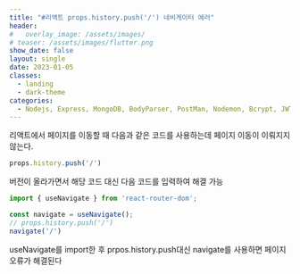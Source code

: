 ```yaml
---
title: "#리액트 props.history.push('/') 네비게이터 에러"
header:
#   overlay_image: /assets/images/
# teaser: /assets/images/flutter.png
show_date: false
layout: single
date: 2023-01-05
classes:
  - landing
  - dark-theme
categories:
  - Nodejs, Express, MongoDB, BodyParser, PostMan, Nodemon, Bcrypt, JWT, Auth, React, React Router Dom
---
```



리액트에서 페이지를 이동할 때 다음과 같은 코드를 사용하는데 페이지 이동이 이뤄지지 않는다.

```jsx
props.history.push('/')
```

버전이 올라가면서 해당 코드 대신 다음 코드를 입력하여 해결 가능

```jsx
import { useNavigate } from 'react-router-dom';

const navigate = useNavigate();
// props.history.push('/')
navigate('/')
```

useNavigate를 import한 후 prpos.history.push대신 navigate를 사용하면 페이지 오류가 해결된다